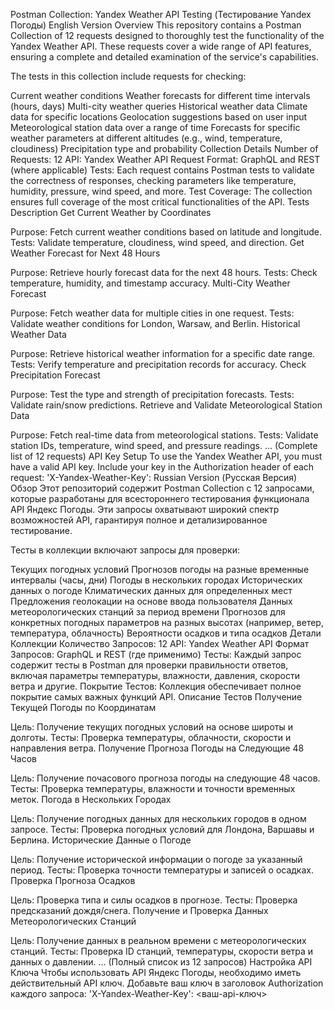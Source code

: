Postman Collection: Yandex Weather API Testing (Тестирование Yandex Погоды)
English Version
Overview
This repository contains a Postman Collection of 12 requests designed to thoroughly test the functionality of the Yandex Weather API. These requests cover a wide range of API features, ensuring a complete and detailed examination of the service's capabilities.

The tests in this collection include requests for checking:

Current weather conditions
Weather forecasts for different time intervals (hours, days)
Multi-city weather queries
Historical weather data
Climate data for specific locations
Geolocation suggestions based on user input
Meteorological station data over a range of time
Forecasts for specific weather parameters at different altitudes (e.g., wind, temperature, cloudiness)
Precipitation type and probability
Collection Details
Number of Requests: 12
API: Yandex Weather API
Request Format: GraphQL and REST (where applicable)
Tests: Each request contains Postman tests to validate the correctness of responses, checking parameters like temperature, humidity, pressure, wind speed, and more.
Test Coverage: The collection ensures full coverage of the most critical functionalities of the API.
Tests Description
Get Current Weather by Coordinates

Purpose: Fetch current weather conditions based on latitude and longitude.
Tests: Validate temperature, cloudiness, wind speed, and direction.
Get Weather Forecast for Next 48 Hours

Purpose: Retrieve hourly forecast data for the next 48 hours.
Tests: Check temperature, humidity, and timestamp accuracy.
Multi-City Weather Forecast

Purpose: Fetch weather data for multiple cities in one request.
Tests: Validate weather conditions for London, Warsaw, and Berlin.
Historical Weather Data

Purpose: Retrieve historical weather information for a specific date range.
Tests: Verify temperature and precipitation records for accuracy.
Check Precipitation Forecast

Purpose: Test the type and strength of precipitation forecasts.
Tests: Validate rain/snow predictions.
Retrieve and Validate Meteorological Station Data

Purpose: Fetch real-time data from meteorological stations.
Tests: Validate station IDs, temperature, wind speed, and pressure readings.
... (Complete list of 12 requests)
API Key Setup
To use the Yandex Weather API, you must have a valid API key. Include your key in the Authorization header of each request:
'X-Yandex-Weather-Key': <your-api-key>
Russian Version (Русская Версия)
Обзор
Этот репозиторий содержит Postman Collection с 12 запросами, которые разработаны для всестороннего тестирования функционала API Яндекс Погоды. Эти запросы охватывают широкий спектр возможностей API, гарантируя полное и детализированное тестирование.

Тесты в коллекции включают запросы для проверки:

Текущих погодных условий
Прогнозов погоды на разные временные интервалы (часы, дни)
Погоды в нескольких городах
Исторических данных о погоде
Климатических данных для определенных мест
Предложения геолокации на основе ввода пользователя
Данных метеорологических станций за период времени
Прогнозов для конкретных погодных параметров на разных высотах (например, ветер, температура, облачность)
Вероятности осадков и типа осадков
Детали Коллекции
Количество Запросов: 12
API: Yandex Weather API
Формат Запросов: GraphQL и REST (где применимо)
Тесты: Каждый запрос содержит тесты в Postman для проверки правильности ответов, включая параметры температуры, влажности, давления, скорости ветра и другие.
Покрытие Тестов: Коллекция обеспечивает полное покрытие самых важных функций API.
Описание Тестов
Получение Текущей Погоды по Координатам

Цель: Получение текущих погодных условий на основе широты и долготы.
Тесты: Проверка температуры, облачности, скорости и направления ветра.
Получение Прогноза Погоды на Следующие 48 Часов

Цель: Получение почасового прогноза погоды на следующие 48 часов.
Тесты: Проверка температуры, влажности и точности временных меток.
Погода в Нескольких Городах

Цель: Получение погодных данных для нескольких городов в одном запросе.
Тесты: Проверка погодных условий для Лондона, Варшавы и Берлина.
Исторические Данные о Погоде

Цель: Получение исторической информации о погоде за указанный период.
Тесты: Проверка точности температуры и записей о осадках.
Проверка Прогноза Осадков

Цель: Проверка типа и силы осадков в прогнозе.
Тесты: Проверка предсказаний дождя/снега.
Получение и Проверка Данных Метеорологических Станций

Цель: Получение данных в реальном времени с метеорологических станций.
Тесты: Проверка ID станций, температуры, скорости ветра и данных о давлении.
... (Полный список из 12 запросов)
Настройка API Ключа
Чтобы использовать API Яндекс Погоды, необходимо иметь действительный API ключ. Добавьте ваш ключ в заголовок Authorization каждого запроса:
'X-Yandex-Weather-Key': <ваш-api-ключ>
